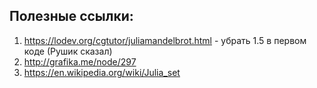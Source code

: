 ## Полезные ссылки:

1. https://lodev.org/cgtutor/juliamandelbrot.html - убрать 1.5 в первом коде (Рушик сказал)
2. http://grafika.me/node/297
3. https://en.wikipedia.org/wiki/Julia_set
